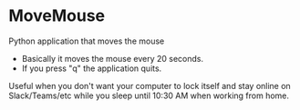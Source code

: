 # MoveMouse
Python application that moves the mouse

- Basically it moves the mouse every 20 seconds.
- If you press "q" the application quits.

Useful when you don't want your computer to lock itself and stay online on Slack/Teams/etc while you sleep until 10:30 AM when working from home.

